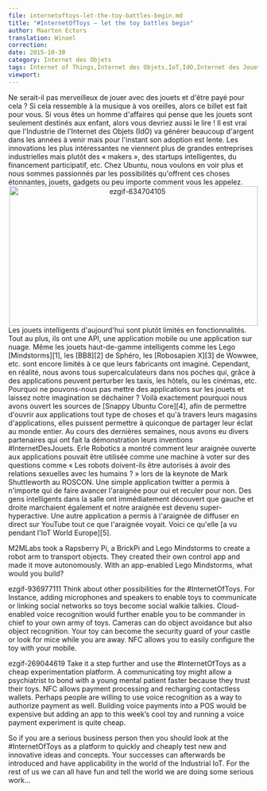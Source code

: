 ```yaml
---
file: internetoftoys-let-the-toy-battles-begin.md
title: "#InternetOfToys – let the toy battles begin"
author: Maarten Ectors
translation: Winael
correction:
date: 2015-10-30
category: Internet des Objets
tags: Internet of Things,Internet des Objets,IoT,IdO,Internet des Jouets,IdJ,Lego,drones,erle-spider,snappy,ubuntu 
viewport:
---
```



<!-- lang: EN
<span lang="english">
Wouldn’t it be great to play with toys and get paid for it? If this sounds like music to your ears, then this blog post is for you. If you are a business person who thinks toys are just child’s play, then you should read on as well! It’s true that Industrial IoT will generate lots of money in years to come but for now uptake is slow. The most exciting innovations no longer come from large industrial corporations rather from makers, smart startups, crowdfunding, etc. At Ubuntu, we want to see more and are impassioned by the prospect of these exciting things, toys, gadgets or whatever you call them.
</span>
-->

<!-- lang: FR -->
<span lang="french">
Ne serait-il pas merveilleux de jouer avec des jouets et d'être payé pour cela ? Si cela ressemble à la musique à vos oreilles, alors ce billet est fait pour vous. Si vous êtes un homme d'affaires qui pense que les jouets sont seulement destinés aux enfant, alors vous devriez aussi le lire ! Il est vrai que l'Industrie de l'Internet des Objets (IdO) va générer beaucoup d'argent dans les années à venir mais pour l'instant son adoption est lente. Les innovations les plus intéressantes ne viennent plus de grandes entreprises industrielles mais plutôt des « makers », des startups intelligentes, du financement participatif, etc. Chez Ubuntu, nous voulons en voir plus et nous sommes passionnés par les possibilités qu'offrent ces choses étonnantes, jouets, gadgets ou peu importe comment vous les appelez.
</span>

<center><img class="aligncenter size-full wp-image-26677" src="https://insights.ubuntu.com/wp-content/uploads/b1e1/ezgif-634704105.gif" alt="ezgif-634704105" width="500" height="281"></center>

<!-- lang: EN
<span lang="english">
Smart toys today are rather limited in functionality. At most they have an API, a mobile app or a cloud. Even top of the line smart toys like Lego’s [Mindstorms][1], Sphero’s [BB8][2], Wowwee’s [Robosapien X][3], etc. are still limited to what their manufacturers have envisioned. However, in reality, we all have supercomputers in our pockets that through apps can disrupt taxis, hotels, cinemas, etc. Why can’t we put apps on toys and let our imaginations run wild? That’s exactly why we open sourced [snappy Ubuntu Core][4], to app-enable all type of things and through app stores allow anybody to share their brilliance with the world.
</span>
-->

<!-- lang: FR -->
<span lang="french">
Les jouets intelligents d'aujourd'hui sont plutôt limités en fonctionnalités. Tout au plus, ils ont une API, une application mobile ou une application sur nuage. Même les jouets haut-de-gamme intelligents comme les Lego [Mindstorms][1], les [BB8][2] de Sphéro, les [Robosapien X][3] de Wowwee, etc. sont encore limités à ce que leurs fabricants ont imaginé. Cependant, en réalité, nous avons tous supercalculateurs dans nos poches qui, grâce à des applications peuvent perturber les taxis, les hôtels, ou les cinémas, etc. Pourquoi ne pouvons-nous pas mettre des applications sur les jouets et laissez notre imagination se déchainer ? Voilà exactement pourquoi nous avons ouvert les sources de [Snappy Ubuntu Core][4], afin de permettre d'ouvrir aux applications tout type de choses et qu'à travers leurs magasins d'applications, elles puissent permettre à quiconque de partager leur éclat au monde entier.
</span>

<!-- lang: EN
<span lang="english">
In the past few weeks, we had several partners show their #InternetOfToys inventions. Erle Robotics showed how their app-enabled spider could be used as a voting machine on questions like “Should robots be allowed to have sex with humans?” during Mark Shuttleworth’s keynote as ROSCON. A simple twitter app allowed anybody to make the spider move forward for yes and backward for no. Smart people in the room immediately found out that left and right also worked and our spider became super hyperactive. Another app enabled the spider to live stream whatever it saw on Youtube. Here is what it [saw at IoT World Europe][5].
</span>
-->

<!-- lang: FR -->
<span lang="french">
Au cours des dernières semaines, nous avons eu divers partenaires qui ont fait la démonstration leurs inventions #InternetDesJouets. Erle Robotics a montré comment leur araignée ouverte aux applications pouvait être utilisée comme une machine à voter sur des questions comme « Les robots doivent-ils être autorisés à avoir des relations sexuelles avec les humains ? » lors de la keynote de Mark Shuttleworth au ROSCON. Une simple application twitter a permis à n'importe qui de faire avancer l'araignée pour oui et reculer pour non. Des gens intelligents dans la salle ont immédiatement découvert que gauche et droite marchaient également et notre araignée est devenu super-hyperactive. Une autre application a permis à l'araignée de diffuser en direct sur YouTube tout ce que l'araignée voyait. Voici ce qu'elle [a vu pendant l'IoT World Europe][5].
</span>

M2MLabs took a Rapsberry Pi, a BrickPi and Lego Mindstorms to create a robot arm to transport objects. They created their own control app and made it move autonomously. With an app-enabled Lego Mindstorms, what would you build?

 

ezgif-936977111
Think about other possibilities for the #InternetOfToys. For Instance, adding microphones and speakers to enable toys to communicate or linking social networks so toys become social walkie talkies. Cloud-enabled voice recognition would further enable you to be commander in chief to your own army of toys. Cameras can do object avoidance but also object recognition. Your toy can become the security guard of your castle or look for mice while you are away. NFC allows you to easily configure the toy with your mobile.

 

ezgif-269044619
Take it a step further and use the #InternetOfToys as a cheap experimentation platform. A communicating toy might allow a psychiatrist to bond with a young mental patient faster because they trust their toys. NFC allows payment processing and recharging contactless wallets. Perhaps people are willing to use voice recognition as a way to authorize payment as well. Building voice payments into a POS would be expensive but adding an app to this week’s cool toy and running a voice payment experiment is quite cheap.

So if you are a serious business person then you should look at the #InternetOfToys as a platform to quickly and cheaply test new and innovative ideas and concepts. Your successes can afterwards be introduced and have applicability in the world of the Industrial IoT. For the rest of us we can all have fun and tell the world we are doing some serious work…


[1]: http://mindstorms.lego.com/
[2]: http://store.sphero.com/products/bb-8-by-sphero
[3]: http://wowwee.com/robosapien-x
[4]: http://ubuntu.com/things
[5]: https://www.youtube.com/watch?v=bz8N5tormiI
